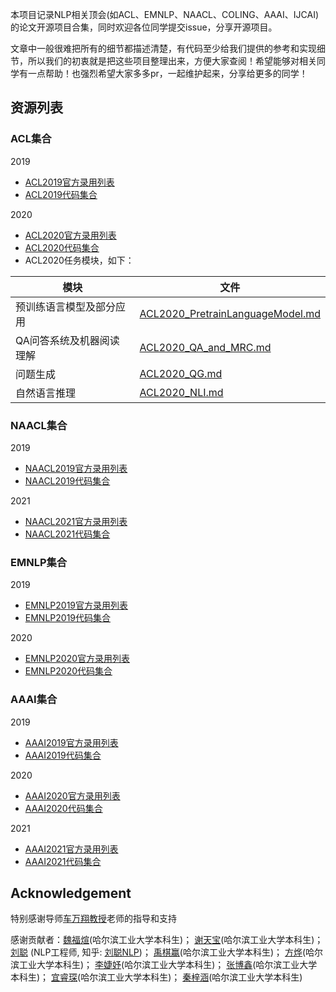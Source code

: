 本项目记录NLP相关顶会(如ACL、EMNLP、NAACL、COLING、AAAI、IJCAI)的论文开源项目合集，同时欢迎各位同学提交issue，分享开源项目。

文章中一般很难把所有的细节都描述清楚，有代码至少给我们提供的参考和实现细节，所以我们的初衷就是把这些项目整理出来，方便大家查阅！希望能够对相关同学有一点帮助！也强烈希望大家多多pr，一起维护起来，分享给更多的同学！



## 资源列表

### ACL集合
2019
* [ACL2019官方录用列表](https://www.aclweb.org/anthology/events/acl-2019/)
* [ACL2019代码集合](https://github.com/yizhen20133868/NLP-Conferences-Code/blob/master/ACL/2019/ACL2019.md)

2020
* [ACL2020官方录用列表](https://www.aclweb.org/anthology/events/acl-2020/)
* [ACL2020代码集合](https://github.com/yizhen20133868/NLP-Conferences-Code/blob/master/ACL/2020/ACL2020.md)
* ACL2020任务模块，如下：

| 模块        | 文件   |
| --------   | -----|
| 预训练语言模型及部分应用 | [ACL2020_PretrainLanguageModel.md](https://github.com/yizhen20133868/NLP-Conferences-Code/blob/master/ACL/2020/PretrainLanguageModel/ACL2020_PretrainLanguageModel.md) |
| QA问答系统及机器阅读理解 | [ACL2020_QA_and_MRC.md](https://github.com/yizhen20133868/NLP-Conferences-Code/blob/master/ACL/2020/QA_and_MRC/ACL2020_QA_and_MRC.md) |
| 问题生成 | [ACL2020_QG.md](https://github.com/yizhen20133868/NLP-Conferences-Code/blob/master/ACL/2020/QG/ACL2020_QG.md) |
| 自然语言推理 | [ACL2020_NLI.md](https://github.com/yizhen20133868/NLP-Conferences-Code/blob/master/ACL/2020/NLI/ACL2020_NLI.md) |

### NAACL集合
2019
* [NAACL2019官方录用列表](https://www.aclweb.org/anthology/events/naacl-2019/)
* [NAACL2019代码集合](https://github.com/yizhen20133868/NLP-Conferences-Code/blob/master/NAACL/2019/naacl-2019.md)

2021

- [NAACL2021官方录用列表](https://aclanthology.org/events/naacl-2021/#2021-naacl-main)
- [NAACL2021代码集合](https://github.com/yizhen20133868/NLP-Conferences-Code/blob/master/NAACL/2021/naacl-2021.md)

### EMNLP集合

2019
* [EMNLP2019官方录用列表](https://www.aclweb.org/anthology/events/emnlp-2019/)
* [EMNLP2019代码集合](https://github.com/yizhen20133868/NLP-Conferences-Code/blob/master/EMNLP/2019/EMNLP2019.md)

2020
* [EMNLP2020官方录用列表](https://www.aclweb.org/anthology/events/emnlp-2020/)
* [EMNLP2020代码集合](https://github.com/yizhen20133868/NLP-Conferences-Code/blob/master/EMNLP/2020/EMNLP2020.md)

### AAAI集合

2019
* [AAAI2019官方录用列表](https://aaai.org/Library/AAAI/aaai19contents.php)
* [AAAI2019代码集合](https://github.com/yizhen20133868/NLP-Conferences-Code/blob/master/AAAI2019/AAAI2019.md)

2020
* [AAAI2020官方录用列表](https://aaai.org/Library/AAAI/aaai20contents.php)
* [AAAI2020代码集合](https://github.com/yizhen20133868/NLP-Conferences-Code/blob/master/AAAI2020/AAAI2020.md)

2021
* [AAAI2021官方录用列表](https://aaai.org/Library/AAAI/aaai21contents.php)
* [AAAI2021代码集合](https://github.com/yizhen20133868/NLP-Conferences-Code/blob/master/AAAI/2021/AAAI2021.md)

## Acknowledgement

特别感谢导师[车万翔教授](http://ir.hit.edu.cn/~car/english.htm)老师的指导和支持

感谢贡献者：[魏福煊](https://github.com/awake020)(哈尔滨工业大学本科生)；
[谢天宝](https://github.com/Timothyxxx)(哈尔滨工业大学本科生)；
[刘聪](https://github.com/liucongg) (NLP工程师, 知乎: [刘聪NLP](https://www.zhihu.com/people/wo-de-xi-fu-jiu-shi-la-yao-ke-ai-88))；
[禹棋赢](https://github.com/yqy2001)(哈尔滨工业大学本科生)；
[方烨](https://github.com/Aleafy)(哈尔滨工业大学本科生)；
[李婕妤](https://github.com/ClarifiedfishLee)(哈尔滨工业大学本科生)；
[张博鑫](https://github.com/Atream)(哈尔滨工业大学本科生)；
[宜睿琛](https://github.com/EcolesYee)(哈尔滨工业大学本科生)；
[秦梓涵](https://github.com/having-salt)(哈尔滨工业大学本科生)
